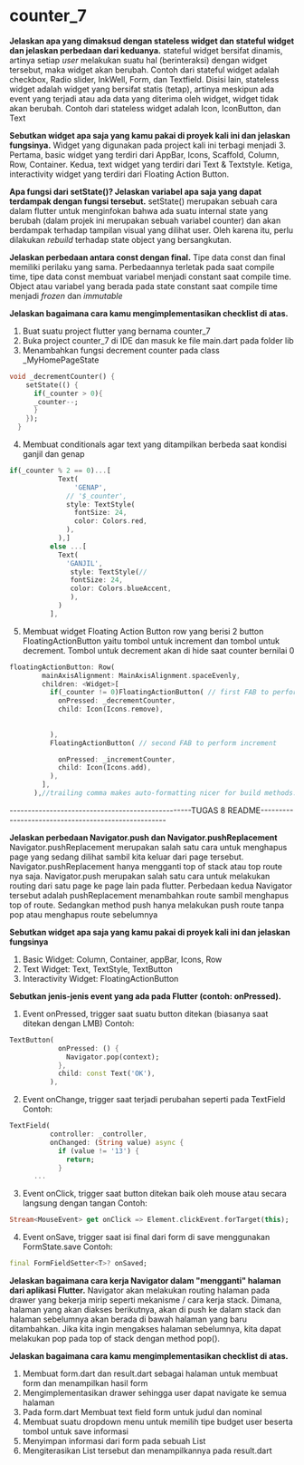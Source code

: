 # counter_7

**Jelaskan apa yang dimaksud dengan stateless widget dan stateful widget dan jelaskan perbedaan dari keduanya.**
stateful widget bersifat dinamis, artinya setiap *user* melakukan suatu hal (berinteraksi) dengan widget tersebut, maka widget akan berubah. Contoh dari stateful widget adalah checkbox, Radio slider, InkWell, Form, dan Textfield. Disisi lain, stateless widget adalah widget yang bersifat statis (tetap), artinya meskipun ada event yang terjadi atau ada data yang diterima oleh widget, widget tidak akan berubah. Contoh dari stateless widget adalah Icon, IconButton, dan Text

**Sebutkan widget apa saja yang kamu pakai di proyek kali ini dan jelaskan fungsinya.**
Widget yang digunakan pada project kali ini terbagi menjadi 3. Pertama, basic widget yang terdiri dari AppBar, Icons, Scaffold, Column, Row, Container. Kedua, text widget yang terdiri dari Text & Textstyle. Ketiga, interactivity widget yang terdiri dari Floating Action Button.

**Apa fungsi dari setState()? Jelaskan variabel apa saja yang dapat terdampak dengan fungsi tersebut.**
setState() merupakan sebuah cara dalam flutter untuk menginfokan bahwa ada suatu internal state yang berubah (dalam projek ini merupakan sebuah variabel counter) dan akan berdampak terhadap tampilan visual yang dilihat user. Oleh karena itu, perlu dilakukan *rebuild* terhadap state object yang bersangkutan.

**Jelaskan perbedaan antara const dengan final.**
Tipe data const dan final memiliki perilaku yang sama. Perbedaannya terletak pada saat compile time, tipe data const membuat variabel menjadi constant saat compile time. Object atau variabel yang berada pada state constant saat compile time menjadi *frozen* dan *immutable*

**Jelaskan bagaimana cara kamu mengimplementasikan checklist di atas.**
1. Buat suatu project flutter yang bernama counter_7
2. Buka project counter_7 di IDE dan masuk ke file main.dart pada folder lib
3. Menambahkan fungsi decrement counter pada class _MyHomePageState 
```dart
void _decrementCounter() {
    setState(() {
      if(_counter > 0){
      _counter--;
      }
    });
  }
```
4. Membuat conditionals agar text yang ditampilkan berbeda saat kondisi ganjil dan genap
```dart
if(_counter % 2 == 0)...[
            Text(
                'GENAP',
              // '$_counter',
              style: TextStyle(
                fontSize: 24,
                color: Colors.red,
              ),
            ),]
          else ...[
            Text(
              'GANJIL',
               style: TextStyle(// 
               fontSize: 24,
               color: Colors.blueAccent,
               ),
            )
          ],
```
5. Membuat widget Floating Action Button row yang berisi 2 button FloatingActionButton yaitu tombol untuk increment dan tombol untuk decrement. Tombol untuk decrement akan di hide saat counter bernilai 0
```dart
floatingActionButton: Row(
        mainAxisAlignment: MainAxisAlignment.spaceEvenly,
        children: <Widget>[
          if(_counter != 0)FloatingActionButton( // first FAB to perform decrement 
            onPressed: _decrementCounter,
            child: Icon(Icons.remove),
            
            
          ),
          FloatingActionButton( // second FAB to perform increment

            onPressed: _incrementCounter,
            child: Icon(Icons.add),
          ),
        ],
      ),//trailing comma makes auto-formatting nicer for build methods.
```



--------------------------------------------------TUGAS 8 README----------------------------------------------------

**Jelaskan perbedaan Navigator.push dan Navigator.pushReplacement**
Navigator.pushReplacement merupakan salah satu cara untuk menghapus page yang sedang dilihat sambil kita keluar dari page tersebut. Navigator.pushReplacement hanya mengganti top of stack atau top route nya saja. Navigator.push merupakan salah satu cara untuk melakukan routing dari satu page ke page lain pada flutter. Perbedaan kedua Navigator tersebut adalah pushReplacement menambahkan route sambil menghapus top of route. Sedangkan method push hanya melakukan push route tanpa pop atau menghapus route sebelumnya

**Sebutkan widget apa saja yang kamu pakai di proyek kali ini dan jelaskan fungsinya**
1. Basic Widget: Column, Container, appBar, Icons, Row
2. Text Widget: Text, TextStyle, TextButton
3. Interactivity Widget: FloatingActionButton

**Sebutkan jenis-jenis event yang ada pada Flutter (contoh: onPressed).**
1. Event onPressed, trigger saat suatu button ditekan (biasanya saat ditekan dengan LMB)
Contoh:
```dart
TextButton(
            onPressed: () {
              Navigator.pop(context);
            },
            child: const Text('OK'),
          ),
```
2. Event onChange, trigger saat terjadi perubahan seperti pada TextField
Contoh:
```dart
TextField(
          controller: _controller,
          onChanged: (String value) async {
            if (value != '13') {
              return;
            }
      ...
```
3. Event onClick, trigger saat button ditekan baik oleh mouse atau secara langsung dengan tangan
Contoh:
```dart
Stream<MouseEvent> get onClick => Element.clickEvent.forTarget(this);
```
4. Event onSave, trigger saat isi final dari form di save menggunakan FormState.save
Contoh:
```dart
final FormFieldSetter<T>? onSaved;
```

**Jelaskan bagaimana cara kerja Navigator dalam "mengganti" halaman dari aplikasi Flutter.**
Navigator akan melakukan routing halaman pada drawer yang bekerja mirip seperti mekanisme / cara kerja stack. Dimana, halaman yang akan diakses berikutnya, akan di push ke dalam stack dan halaman sebelumnya akan berada di bawah halaman yang baru ditambahkan. Jika kita ingin mengakses halaman sebelumnya, kita dapat melakukan pop pada top of stack dengan method pop().

**Jelaskan bagaimana cara kamu mengimplementasikan checklist di atas.**
1. Membuat form.dart dan result.dart sebagai halaman untuk membuat form dan menampilkan hasil form
2. Mengimplementasikan drawer sehingga user dapat navigate ke semua halaman
3. Pada form.dart Membuat text field form untuk judul dan nominal
4. Membuat suatu dropdown menu untuk memilih tipe budget user beserta tombol untuk save informasi
5. Menyimpan informasi dari form pada sebuah List
6. Mengiterasikan List tersebut dan menampilkannya pada result.dart